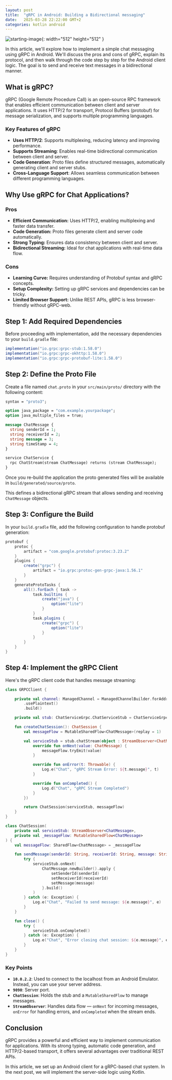 ```yaml
---
layout: post
title:  "gRPC in Android: Building a Bidirectional messaging"
date:   2025-03-28 22:22:00 GMT+2
categories: kotlin android
---
```

![starting-image](/assets/images/post/grpc_message.webp){: width="512" height="512" }

In this article, we'll explore how to implement a simple chat messaging using gRPC in Android. We'll discuss the pros and cons of gRPC, explain its protocol, and then walk through the code step by step for the Android client logic. The goal is to send and receive text messages in a bidirectional manner.

## What is gRPC?

gRPC (Google Remote Procedure Call) is an open-source RPC framework that enables efficient communication between client and server applications. It uses HTTP/2 for transport, Protocol Buffers (protobuf) for message serialization, and supports multiple programming languages.

### Key Features of gRPC
- **Uses HTTP/2**: Supports multiplexing, reducing latency and improving performance.
- **Supports Streaming**: Enables real-time bidirectional communication between client and server.
- **Code Generation**: Proto files define structured messages, automatically generating client and server stubs.
- **Cross-Language Support**: Allows seamless communication between different programming languages.

## Why Use gRPC for Chat Applications?

### Pros
- **Efficient Communication:** Uses HTTP/2, enabling multiplexing and faster data transfer.
- **Code Generation:** Proto files generate client and server code automatically.
- **Strong Typing:** Ensures data consistency between client and server.
- **Bidirectional Streaming:** Ideal for chat applications with real-time data flow.

### Cons
- **Learning Curve:** Requires understanding of Protobuf syntax and gRPC concepts.
- **Setup Complexity:** Setting up gRPC services and dependencies can be tricky.
- **Limited Browser Support:** Unlike REST APIs, gRPC is less browser-friendly without gRPC-web.

## Step 1: Add Required Dependencies

Before proceeding with implementation, add the necessary dependencies to your `build.gradle` file:

```gradle
implementation("io.grpc:grpc-stub:1.58.0")
implementation("io.grpc:grpc-okhttp:1.58.0")
implementation("io.grpc:grpc-protobuf-lite:1.58.0")
```

## Step 2: Define the Proto File

Create a file named `chat.proto` in your `src/main/proto/` directory with the following content:

```proto
syntax = "proto3";

option java_package = "com.example.yourpackage";
option java_multiple_files = true;

message ChatMessage {
  string senderId = 1;
  string receiverId = 2;
  string message = 3;
  string timeStamp = 4;
}

service ChatService {
  rpc ChatStream(stream ChatMessage) returns (stream ChatMessage);
}
```
Once you re-build the application the proto generated files will be available in `build/generated/source/proto`.

This defines a bidirectional gRPC stream that allows sending and receiving `ChatMessage` objects.

## Step 3: Configure the Build

In your `build.gradle` file, add the following configuration to handle protobuf generation:

```gradle
protobuf {
    protoc {
        artifact = "com.google.protobuf:protoc:3.23.2"
    }
    plugins {
        create("grpc") {
            artifact = "io.grpc:protoc-gen-grpc-java:1.56.1"
        }
    }
    generateProtoTasks {
        all().forEach { task ->
            task.builtins {
                create("java") {
                    option("lite")
                }
            }
            task.plugins {
                create("grpc") {
                    option("lite")
                }
            }
        }
    }
}
```

## Step 4: Implement the gRPC Client

Here's the gRPC client code that handles message streaming:

```kotlin
class GRPCClient {

    private val channel: ManagedChannel = ManagedChannelBuilder.forAddress("10.0.2.2", 9090)
        .usePlaintext()
        .build()

    private val stub: ChatServiceGrpc.ChatServiceStub = ChatServiceGrpc.newStub(channel)

    fun createChatSession(): ChatSession {
        val messageFlow = MutableSharedFlow<ChatMessage>(replay = 1)

        val serviceStub = stub.chatStream(object : StreamObserver<ChatMessage> {
            override fun onNext(value: ChatMessage) {
                messageFlow.tryEmit(value)
            }

            override fun onError(t: Throwable) {
                Log.e("Chat", "gRPC Stream Error: ${t.message}", t)
            }

            override fun onCompleted() {
                Log.d("Chat", "gRPC Stream Completed")
            }
        })

        return ChatSession(serviceStub, messageFlow)
    }
}

class ChatSession(
    private val serviceStub: StreamObserver<ChatMessage>,
    private val _messageFlow: MutableSharedFlow<ChatMessage>
) {
    val messageFlow: SharedFlow<ChatMessage> = _messageFlow

    fun sendMessage(senderId: String, receiverId: String, message: String) {
        try {
            serviceStub.onNext(
                ChatMessage.newBuilder().apply {
                    setSenderId(senderId)
                    setReceiverId(receiverId)
                    setMessage(message)
                }.build()
            )
        } catch (e: Exception) {
            Log.e("Chat", "Failed to send message: ${e.message}", e)
        }
    }

    fun close() {
        try {
            serviceStub.onCompleted()
        } catch (e: Exception) {
            Log.e("Chat", "Error closing chat session: ${e.message}", e)
        }
    }
}
```

### Key Points

- **`10.0.2.2`**: Used to connect to the localhost from an Android Emulator. Instead, you can use your server address.
- **`9090`**: Server port.
- **`ChatSession`**: Holds the stub and a `MutableSharedFlow` to manage messages.
- **`StreamObserver`**: Handles data flow — `onNext` for incoming messages, `onError` for handling errors, and `onCompleted` when the stream ends.

## Conclusion

gRPC provides a powerful and efficient way to implement communication for applications. With its strong typing, automatic code generation, and HTTP/2-based transport, it offers several advantages over traditional REST APIs.

In this article, we set up an Android client for a gRPC-based chat system. In the next post, we will implement the server-side logic using Kotlin.


